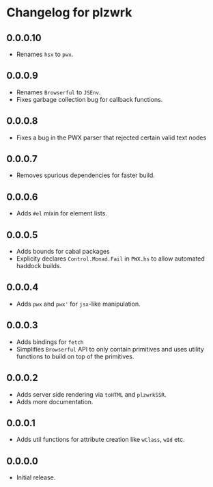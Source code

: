 # Changelog for plzwrk

## 0.0.0.10

- Renames `hsx` to `pwx`.

## 0.0.0.9

- Renames `Browserful` to `JSEnv`.
- Fixes garbage collection bug for callback functions.

## 0.0.0.8

- Fixes a bug in the PWX parser that rejected certain valid text nodes

## 0.0.0.7

- Removes spurious dependencies for faster build.

## 0.0.0.6

- Adds `#el` mixin for element lists.

## 0.0.0.5

- Adds bounds for cabal packages
- Explicity declares `Control.Monad.Fail` in `PWX.hs` to allow automated haddock builds.

## 0.0.0.4

- Adds `pwx` and `pwx'` for `jsx`-like manipulation.

## 0.0.0.3

- Adds bindings for `fetch`
- Simplifies `Browserful` API to only contain primitives and uses utility functions to build on top of the primitives.

## 0.0.0.2

- Adds server side rendering via `toHTML` and `plzwrkSSR`.
- Adds more documentation.

## 0.0.0.1

- Adds util functions for attribute creation like `wClass`, `wId` etc.

## 0.0.0.0

- Initial release.
